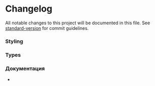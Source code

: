# Changelog

All notable changes to this project will be documented in this file. See [standard-version](https://github.com/conventional-changelog/standard-version) for commit guidelines.


### Styling


### Types



### Документация

-
